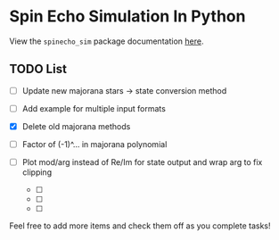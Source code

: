 # Spin Echo Simulation In Python

View the `spinecho_sim` package documentation [here](https://matt-ord.github.io/spinecho_sim/).

## TODO List

- [ ] Update new majorana stars -> state conversion method
- [ ] Add example for multiple input formats
- [x] Delete old majorana methods
- [ ] Factor of (-1)^... in majorana polynomial
- [ ] Plot mod/arg instead of Re/Im for state output and wrap arg to fix clipping

  - [ ]
  - [ ]
  - [ ]

Feel free to add more items and check them off as you complete tasks!
